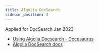```yaml
---
title: Algolia DocSearch
sidebar_position: 3
---
```

Applied for DocSearch Jan 2023

- [Using Algolia Docsearch - Docusaurus](https://docusaurus.io/docs/2.2.0/search#using-algolia-docsearch)
- [Algolia DocSearch docs](https://docsearch.algolia.com/docs/what-is-docsearch)